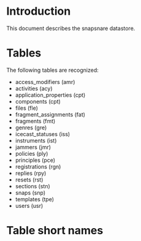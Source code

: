 # Introduction

This document describes the snapsnare datastore.

# Tables

The following tables are recognized:
* access_modifiers (amr)
* activities (acy)
* application_properties (cpt)
* components (cpt)
* files (fle)
* fragment_assignments (fat)  
* fragments (fmt)
* genres (gre)
* icecast_statuses (iss)
* instruments (ist)
* jammers (jmr)
* policies (ply)
* principles (pce)
* registrations (rgn)
* replies (rpy)
* resets (rst)
* sections (stn)
* snaps (snp)
* templates (tpe)
* users (usr)


# Table short names
